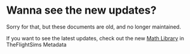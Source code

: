 # Wanna see the new updates?

Sorry for that, but these documents are old, and no longer maintained.

If you want to see the latest updates, check out the new [Math Library](https://github.com/tfsmetadata/math-lib) in TheFlightSims Metadata